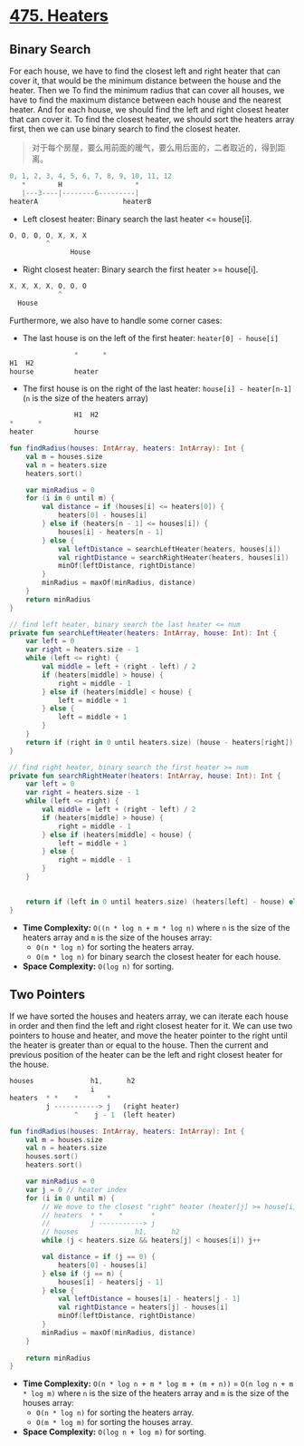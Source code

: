 # [475. Heaters](https://leetcode.com/problems/heaters/)

## Binary Search
For each house, we have to find the closest left and right heater that can cover it, that would be the minimum distance between the house and the heater. Then we 
To find the minimum radius that can cover all houses, we have to find the maximum distance between each house and the nearest heater. And for each house, we should find the left and right closest heater that can cover it. To find the closest heater, we should sort the heaters array first, then we can use binary search to find the closest heater.

> 对于每个房屋，要么用前面的暖气，要么用后面的，二者取近的，得到距离。

```js
0, 1, 2, 3, 4, 5, 6, 7, 8, 9, 10, 11, 12
   *        H                  *
   |---3----|--------6---------|
heaterA                     heaterB
```

* Left closest heater: Binary search the last heater <= house[i].
```js
O, O, O, O, X, X, X
         ^    
               House
```
* Right closest heater: Binary search the first heater >= house[i].
```js
X, X, X, X, O, O, O
            ^        
  House
```

Furthermore, we also have to handle some corner cases:
* The last house is on the left of the first heater: `heater[0] - house[i]`
```js
                *      * 
H1  H2
hourse          heater
```

* The first house is on the right of the last heater: `house[i] - heater[n-1]` (`n` is the size of the heaters array)
```js
                H1  H2
*      * 
heater          hourse
```

```kotlin
fun findRadius(houses: IntArray, heaters: IntArray): Int {
    val m = houses.size
    val n = heaters.size
    heaters.sort()

    var minRadius = 0
    for (i in 0 until m) {
        val distance = if (houses[i] <= heaters[0]) {
            heaters[0] - houses[i]
        } else if (heaters[n - 1] <= houses[i]) {
            houses[i] - heaters[n - 1]
        } else {
            val leftDistance = searchLeftHeater(heaters, houses[i])
            val rightDistance = searchRightHeater(heaters, houses[i])
            minOf(leftDistance, rightDistance)
        }
        minRadius = maxOf(minRadius, distance)
    }
    return minRadius
}

// find left heater, binary search the last heater <= num
private fun searchLeftHeater(heaters: IntArray, house: Int): Int {
    var left = 0
    var right = heaters.size - 1
    while (left <= right) {
        val middle = left + (right - left) / 2
        if (heaters[middle] > house) {
            right = middle - 1
        } else if (heaters[middle] < house) {
            left = middle + 1
        } else {
            left = middle + 1
        }
    }
    return if (right in 0 until heaters.size) (house - heaters[right]) else Int.MAX_VALUE
}

// find right heater, binary search the first heater >= num
private fun searchRightHeater(heaters: IntArray, house: Int): Int {
    var left = 0
    var right = heaters.size - 1
    while (left <= right) {
        val middle = left + (right - left) / 2
        if (heaters[middle] > house) {
            right = middle - 1
        } else if (heaters[middle] < house) {
            left = middle + 1
        } else {
            right = middle - 1
        }
    }

    
    return if (left in 0 until heaters.size) (heaters[left] - house) else Int.MAX_VALUE
}
```

* **Time Complexity:** `O((n * log n + m * log n)` where `n` is the size of the heaters array and `m` is the size of the houses array:
    * `O(n * log n)` for sorting the heaters array.
    * `O(m * log n)` for binary search the closest heater for each house.
* **Space Complexity:** `O(log n)` for sorting.

## Two Pointers
If we have sorted the houses and heaters array, we can iterate each house in order and then find the left and right closest heater for it. We can use two pointers to house and heater, and move the heater pointer to the right until the heater is greater than or equal to the house. Then the current and previous position of the heater can be the left and right closest heater for the house.

```js
houses              h1,      h2
                    i
heaters  * *    *       * 
         j -----------> j   (right heater)
                ^    j - 1  (left heater)
```

```kotlin
fun findRadius(houses: IntArray, heaters: IntArray): Int {
    val m = houses.size
    val n = heaters.size
    houses.sort()
    heaters.sort()

    var minRadius = 0
    var j = 0 // heater index
    for (i in 0 until m) {
        // We move to the closest "right" heater (heater[j] >= house[i]).
        // heaters  * *    *       * 
        //          j -----------> j
        // houses              h1,      h2
        while (j < heaters.size && heaters[j] < houses[i]) j++

        val distance = if (j == 0) {
            heaters[0] - houses[i]
        } else if (j == n) {
            houses[i] - heaters[j - 1]
        } else {
            val leftDistance = houses[i] - heaters[j - 1]
            val rightDistance = heaters[j] - houses[i]
            minOf(leftDistance, rightDistance)
        }
        minRadius = maxOf(minRadius, distance)
    }
    
    return minRadius
}
```

* **Time Complexity:** `O(n * log n + m * log m + (m + n))` = `O(n log n + m * log m)` where `n` is the size of the heaters array and `m` is the size of the houses array:
    * `O(n * log n)` for sorting the heaters array.
    * `O(m * log m)` for sorting the houses array.
* **Space Complexity:** `O(log n + log m)` for sorting.